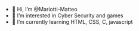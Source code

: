 - 👋 Hi, I’m @Mariotti-Matteo
- 👀 I’m interested in Cyber Security and games
- 🌱 I’m currently learning HTML, CSS, C, javascript

<!---
Mariotti-Matteo/Mariotti-Matteo is a ✨ special ✨ repository because its `README.md` (this file) appears on your GitHub profile.
You can click the Preview link to take a look at your changes.
--->
